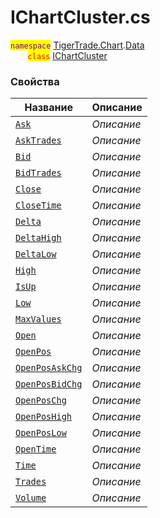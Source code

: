 
# IChartCluster.cs
<mark style="color:purple;">`namespace`</mark> [TigerTrade.Chart](../../../../TigerTrade.Chart.md).[Data](../../../../TigerTrade.Chart/Data.md)  
&nbsp;&nbsp;&nbsp;&nbsp;&nbsp;&nbsp;&nbsp;<mark style="color:red;">`class`</mark> [IChartCluster](../../IChartCluster.cs.md)

### Свойства
| Название | Описание |
| --- | --- |
| [`Ask`](./Свойства/Ask.md) | *Описание* |
| [`AskTrades`](./Свойства/AskTrades.md) | *Описание* |
| [`Bid`](./Свойства/Bid.md) | *Описание* |
| [`BidTrades`](./Свойства/BidTrades.md) | *Описание* |
| [`Close`](./Свойства/Close.md) | *Описание* |
| [`CloseTime`](./Свойства/CloseTime.md) | *Описание* |
| [`Delta`](./Свойства/Delta.md) | *Описание* |
| [`DeltaHigh`](./Свойства/DeltaHigh.md) | *Описание* |
| [`DeltaLow`](./Свойства/DeltaLow.md) | *Описание* |
| [`High`](./Свойства/High.md) | *Описание* |
| [`IsUp`](./Свойства/IsUp.md) | *Описание* |
| [`Low`](./Свойства/Low.md) | *Описание* |
| [`MaxValues`](./Свойства/MaxValues.md) | *Описание* |
| [`Open`](./Свойства/Open.md) | *Описание* |
| [`OpenPos`](./Свойства/OpenPos.md) | *Описание* |
| [`OpenPosAskChg`](./Свойства/OpenPosAskChg.md) | *Описание* |
| [`OpenPosBidChg`](./Свойства/OpenPosBidChg.md) | *Описание* |
| [`OpenPosChg`](./Свойства/OpenPosChg.md) | *Описание* |
| [`OpenPosHigh`](./Свойства/OpenPosHigh.md) | *Описание* |
| [`OpenPosLow`](./Свойства/OpenPosLow.md) | *Описание* |
| [`OpenTime`](./Свойства/OpenTime.md) | *Описание* |
| [`Time`](./Свойства/Time.md) | *Описание* |
| [`Trades`](./Свойства/Trades.md) | *Описание* |
| [`Volume`](./Свойства/Volume.md) | *Описание* |
